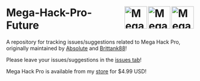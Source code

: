 <h1>
  <img alt="Mega Hack v5 Icon" width="60" align="right" src="https://absolllute.com/store/img/v5icon.png" />
  <img alt="Mega Hack v6 Icon" width="60" align="right" src="https://absolllute.com/store/img/mh.png" />
  <img alt="Mega Hack v7 Icon" width="60" align="right" src="https://absolllute.com/store/img/v7icon.png" />
  Mega-Hack-Pro-Future
</h1>

A repository for tracking issues/suggestions related to Mega Hack Pro, originally maintained by [Absolute](https://github.com/absoIute) and [Brittank88](https://github.com/Brittank88)!

Please leave your issues/suggestions in the [issues tab](https://github.com/absoIute/Mega-Hack-Pro-Future/issues)!

Mega Hack Pro is available from my [store](https://absolllute.com/store/) for $4.99 USD!
